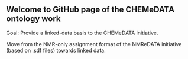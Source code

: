 ## Welcome to GitHub page of the CHEMeDATA ontology work

Goal: Provide a linked-data basis to the CHEMeDATA initiative.

Move from the NMR-only assignment format of the NMReDATA initiative (based on .sdf files) towards linked data.
